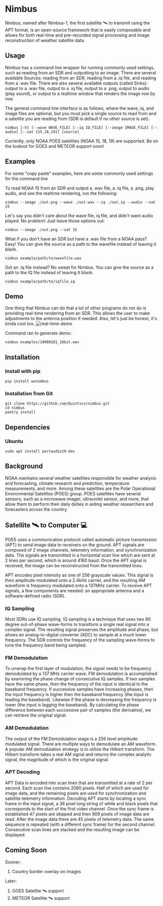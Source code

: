 # Nimbus
Nimbus, named after Nimbus-1, the first satellite 🛰️ to transmit using the APT format, is an open-source framework that is easily composable and allows for both real-time and pre-recorded signal processing and image reconstruction of weather satellite data.

## Usage
Nimbus has a command line wrapper for running commonly used settings, such as reading from an SDR and outputting to an image. There are several available Sources: reading from an SDR, reading from a .iq file, and reading from a .wav file. There are also several available outputs (called Sinks): output to a .wav file, output to a .iq file, output to a .png, output to audio (play sound), or output to a realtime window that renders the image row by row. 

The general command line interface is as follows, where the wave, iq, and image files are optional, but you must pick a single source to read from and a satellite you are reading from (SDR is default if no other source is set). 

```
nimbus [-h] [--wave WAVE_FILE] [--iq IQ_FILE] [--image IMAGE_FILE] [--audio] [--sat {15,18,19}] [source]
```
Currently, only NOAA POES satellites (NOAA 15, 18, 19) are supported. Be on the lookout for GOES and METEOR support soon!

## Examples
For some "copy paste" examples, here are some commonly used settings for the command line

To read NOAA 15 from an SDR and output a .wav file, a .iq file, a .png, play audio, and see the realtime rendering, run the following:
```
nimbus --image ./out.png --wave ./out.wav --iq ./out.iq --audio --sat 15
```

Let's say you didn't care about the wave file, iq file, and didn't want audio played. No problem! Just leave those options out:
```
nimbus --image ./out.png --sat 15
```

What if you don't have an SDR but have a .wav file from a NOAA pass? Easy! You can give the source as a path to the wavefile instead of leaving it blank.
```
nimbus example/path/to/wavefile.wav
```


Got an .iq file instead? No sweat for Nimbus. You can give the source as a path to the IQ file instead of leaving it blank.
```
nimbus example/path/to/iqfile.iq
```


## Demo
One thing that Nimbus can do that a lot of other programs do not do is providing real-time rendering from an SDR. This allows the user to make adjustments to the antenna position if needed. Also, let's just be honest, it's kinda cool too. 
![real-time-demo](https://user-images.githubusercontent.com/32559461/162660124-d907e9eb-8290-4f05-af9a-3454110bb1c4.gif)

Command ran to generate demo:
```
nimbus examples/10080101_16bit.wav
```


## Installation
### Install with pip
```
pip install wxnimbus
```

### Installation from Git
```
git clone https://github.com/Quinticx/nimbus.git
cd nimbus 
poetry install 
```


## Dependencies
### Ubuntu
```
sudo apt install portaudio19-dev

```

## Background
NOAA maintains several weather satellites responsible for weather analysis and forecasting, climate research and prediction, temperature measurements, and more. Among these satellites are the Polar Operational Environmental Satellites (POES) group. POES satellites have several sensors, such as a microwave imager, ultraviolet sensor, and more, that allow them to perform their daily duties in aiding weather researchers and forecasters across the country. 

## Satellite 🛰️ to Computer 💻
POES uses a communication protocol called automatic picture transmission (APT) to send image data to receivers on the ground. APT signals are composed of 2 image channels, telemetry information, and synchronization data. The signals are transmitted in a horizontal scan line which are sent at 2 lines per second, which is around 4160 baud. Once the APT signal is received, the image can be reconstructed from the transmitted lines.

APT encodes pixel intensity as one of 256 grayscale values. This signal is then amplitude modulated onto a 2.4kHz carrier, and the resulting AM waveform is frequency modulated onto a 137MHz carrier. To receive APT signals, a few components are needed: an appropriate antenna and a software-defined radio (SDR).

### IQ Sampling
Most SDRs use IQ sampling. IQ sampling is a technique that uses two 90 degree out-of-phase wave-forms to transform a single real signal into a complex signal. The resulting signal preserves the amplitude and phase, but allows an analog-to-digital converter (ADC) to sample at a much lower frequency. The SDR controls the frequency of the sampling wave-forms to tune the frequency band being sampled.

### FM Demodulation 
To unwrap the first layer of modulation, the signal needs to be frequency demodulated by a 137 MHz carrier wave. FM demodulation is accomplished by examining the phase change of consecutive IQ samples. If two samples have the same phase, then the frequency of the input is identical to the baseband frequency. If successive samples have increasing phases, then the input frequency is higher then the baseband frequency (the input is leading the baseband). Likewise if the phase is decreasing the frequency is lower (the input is lagging the baseband). By calculating the phase difference between each successive pair of samples (the derivative), we can retrieve the original signal.

### AM Demodulation
The output of the FM Demodulation stage is a 256 level amplitude modulated signal. There are multiple ways to demodulate an AM waveform. A popular AM demodulation strategy is to utilize the Hilbert transform. The Hilbert transform takes a real AM signal and returns the complex analytic signal, the magnitude of which is the original signal. 

### APT Decoding
APT Data is encoded into scan lines that are transmitted at a rate of 2 per second. Each scan line contains 2080 pixels. Half of which are used for image data, and the remaining pixels are used for synchronization and satellite telemetry information. Decoding APT starts by locating a sync frame in the input signal, a 36 pixel long string of white and black pixels that corresponds to the start of the first video channel. Once the sync frame is established 47 pixels are skipped and then 909 pixels of image data are read. After the image data there are 45 pixels of telemetry data. The same sequence is repeated (with a different sync frame) for the second channel. Consecutive scan lines are stacked and the resulting image can be displayed.

## Coming Soon
Sooner:
1. Country border overlay on images 

Later:
1. GOES Satellite 🛰️ support
2. METEOR Satellite 🛰️ support
